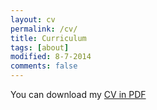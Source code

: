 ```yaml
---
layout: cv
permalink: /cv/
title: Curriculum 
tags: [about]
modified: 8-7-2014
comments: false
---
```


You can download my <a href="/images/CV.pdf" target="_blank">CV in PDF</a>

